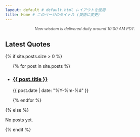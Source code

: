 ```yaml
---
layout: default # default.html レイアウトを使用
title: Home # このページのタイトル (英語に変更)
---
```


<p style="text-align: center; font-size: 0.9em; color: #555;"><em>New wisdom is delivered daily around 10:00 AM PDT.</em></p>

## Latest Quotes

{% if site.posts.size > 0 %}
  <ul class="post-list">
    {% for post in site.posts %}
      <li>
        <h3>
          <a href="{{ post.url | relative_url }}">
            {{ post.title }}
          </a>
        </h3>
        <p class="post-meta">
          <time datetime="{{ page.date | date_to_xmlschema }}">
            {{ post.date | date: "%Y-%m-%d" }} </time>
        </p>
        </li>
    {% endfor %}
  </ul>
{% else %}
  <p>No posts yet.</p>
{% endif %}
